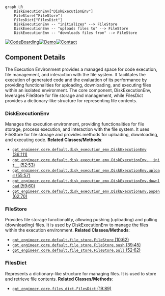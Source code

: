 ```mermaid
graph LR
    DiskExecutionEnv["DiskExecutionEnv"]
    FileStore["FileStore"]
    FilesDict["FilesDict"]
    DiskExecutionEnv -- "initializes" --> FileStore
    DiskExecutionEnv -- "uploads files to" --> FileStore
    DiskExecutionEnv -- "downloads files from" --> FileStore
```
[![CodeBoarding](https://img.shields.io/badge/Generated%20by-CodeBoarding-9cf?style=flat-square)](https://github.com/CodeBoarding/GeneratedOnBoardings)[![Demo](https://img.shields.io/badge/Try%20our-Demo-blue?style=flat-square)](https://www.codeboarding.org/demo)[![Contact](https://img.shields.io/badge/Contact%20us%20-%20codeboarding@gmail.com-lightgrey?style=flat-square)](mailto:codeboarding@gmail.com)

## Component Details

The Execution Environment provides a managed space for code execution, file management, and interaction with the file system. It facilitates the execution of generated code and the evaluation of its performance by providing functionalities for uploading, downloading, and executing files within an isolated environment. The core component, DiskExecutionEnv, leverages FileStore for file storage and management, while FilesDict provides a dictionary-like structure for representing file contents.

### DiskExecutionEnv
Manages the execution environment, providing functionalities for file storage, process execution, and interaction with the file system. It uses FileStore for file storage and provides methods for uploading, downloading, and executing code.
**Related Classes/Methods**:

- <a href="https://github.com/AntonOsika/gpt-engineer/blob/master/gpt_engineer/core/default/disk_execution_env.py#L36-L111" target="_blank" rel="noopener noreferrer">`gpt_engineer.core.default.disk_execution_env.DiskExecutionEnv` (36:111)</a>
- <a href="https://github.com/AntonOsika/gpt-engineer/blob/master/gpt_engineer/core/default/disk_execution_env.py#L52-L53" target="_blank" rel="noopener noreferrer">`gpt_engineer.core.default.disk_execution_env.DiskExecutionEnv.__init__` (52:53)</a>
- <a href="https://github.com/AntonOsika/gpt-engineer/blob/master/gpt_engineer/core/default/disk_execution_env.py#L55-L57" target="_blank" rel="noopener noreferrer">`gpt_engineer.core.default.disk_execution_env.DiskExecutionEnv.upload` (55:57)</a>
- <a href="https://github.com/AntonOsika/gpt-engineer/blob/master/gpt_engineer/core/default/disk_execution_env.py#L59-L60" target="_blank" rel="noopener noreferrer">`gpt_engineer.core.default.disk_execution_env.DiskExecutionEnv.download` (59:60)</a>
- <a href="https://github.com/AntonOsika/gpt-engineer/blob/master/gpt_engineer/core/default/disk_execution_env.py#L62-L70" target="_blank" rel="noopener noreferrer">`gpt_engineer.core.default.disk_execution_env.DiskExecutionEnv.popen` (62:70)</a>


### FileStore
Provides file storage functionality, allowing pushing (uploading) and pulling (downloading) files. It is used by DiskExecutionEnv to manage the files within the execution environment.
**Related Classes/Methods**:

- <a href="https://github.com/AntonOsika/gpt-engineer/blob/master/gpt_engineer/core/default/file_store.py#L10-L62" target="_blank" rel="noopener noreferrer">`gpt_engineer.core.default.file_store.FileStore` (10:62)</a>
- <a href="https://github.com/AntonOsika/gpt-engineer/blob/master/gpt_engineer/core/default/file_store.py#L39-L45" target="_blank" rel="noopener noreferrer">`gpt_engineer.core.default.file_store.FileStore.push` (39:45)</a>
- <a href="https://github.com/AntonOsika/gpt-engineer/blob/master/gpt_engineer/core/default/file_store.py#L52-L62" target="_blank" rel="noopener noreferrer">`gpt_engineer.core.default.file_store.FileStore.pull` (52:62)</a>


### FilesDict
Represents a dictionary-like structure for managing files. It is used to store and retrieve file contents.
**Related Classes/Methods**:

- <a href="https://github.com/AntonOsika/gpt-engineer/blob/master/gpt_engineer/core/files_dict.py#L19-L89" target="_blank" rel="noopener noreferrer">`gpt_engineer.core.files_dict.FilesDict` (19:89)</a>